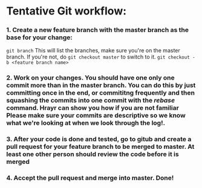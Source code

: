 # Tentative Git workflow:

### 1. Create a new feature branch with the master branch as the base for your change:
 
`git branch`
This will list the branches, make sure you're on the master branch. If you're not, do `git checkout master` to switch to it.
`git checkout -b <feature branch name>`
### 2. Work on your changes. You should have one only one commit more than in the master branch. You can do this by just committing once in the end, or commititng frequently and then squashing the commits into one commit with the *rebase* command. Hrayr can show you how if you are not familiar **Please make sure your commits are descriptive so we know what we're looking at when we look through the log!**.

### 3. After your code is done and tested, go to gitub and create a pull request for your feature branch to be merged to master. At least one other person should review the code before it is merged
### 4. Accept the pull request and merge into master. Done!
